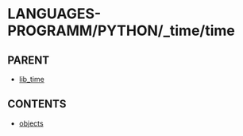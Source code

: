# LANGUAGES-PROGRAMM/PYTHON/_time/time

## PARENT  
*	[lib_time](../README.md)  

## CONTENTS  
*	[objects](objects.md)  

